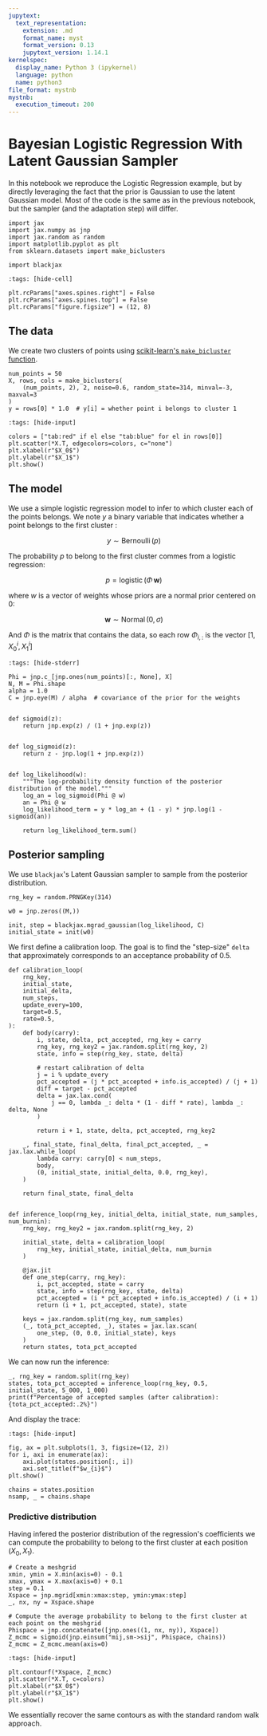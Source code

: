 ```yaml
---
jupytext:
  text_representation:
    extension: .md
    format_name: myst
    format_version: 0.13
    jupytext_version: 1.14.1
kernelspec:
  display_name: Python 3 (ipykernel)
  language: python
  name: python3
file_format: mystnb
mystnb:
  execution_timeout: 200
---
```


# Bayesian Logistic Regression With Latent Gaussian Sampler

In this notebook we reproduce the Logistic Regression example, but by directly leveraging the fact that the prior is Gaussian to use the latent Gaussian model. Most of the code is the same as in the previous notebook, but the sampler (and the adaptation step) will differ.

```{code-cell} python
import jax
import jax.numpy as jnp
import jax.random as random
import matplotlib.pyplot as plt
from sklearn.datasets import make_biclusters

import blackjax
```

```{code-cell} python
:tags: [hide-cell]

plt.rcParams["axes.spines.right"] = False
plt.rcParams["axes.spines.top"] = False
plt.rcParams["figure.figsize"] = (12, 8)
```

## The data

We create two clusters of points using [scikit-learn's `make_bicluster` function](https://scikit-learn.org/stable/modules/generated/sklearn.datasets.make_biclusters.html?highlight=bicluster%20data#sklearn.datasets.make_biclusters).

```{code-cell} python
num_points = 50
X, rows, cols = make_biclusters(
    (num_points, 2), 2, noise=0.6, random_state=314, minval=-3, maxval=3
)
y = rows[0] * 1.0  # y[i] = whether point i belongs to cluster 1
```

```{code-cell} python
:tags: [hide-input]

colors = ["tab:red" if el else "tab:blue" for el in rows[0]]
plt.scatter(*X.T, edgecolors=colors, c="none")
plt.xlabel(r"$X_0$")
plt.ylabel(r"$X_1$")
plt.show()
```

## The model

We use a simple logistic regression model to infer to which cluster each of the points belongs. We note $y$ a binary variable that indicates whether a point belongs to the first cluster :

$$
y \sim \operatorname{Bernoulli}(p)
$$

The probability $p$ to belong to the first cluster commes from a logistic regression:

$$
p = \operatorname{logistic}(\Phi\,\boldsymbol{w})
$$

where $w$ is a vector of weights whose priors are a normal prior centered on 0:

$$
\boldsymbol{w} \sim \operatorname{Normal}(0, \sigma)
$$

And $\Phi$ is the matrix that contains the data, so each row $\Phi_{i,:}$ is the vector $\left[1, X_0^i, X_1^i\right]$

```{code-cell} python
:tags: [hide-stderr]

Phi = jnp.c_[jnp.ones(num_points)[:, None], X]
N, M = Phi.shape
alpha = 1.0
C = jnp.eye(M) / alpha  # covariance of the prior for the weights


def sigmoid(z):
    return jnp.exp(z) / (1 + jnp.exp(z))


def log_sigmoid(z):
    return z - jnp.log(1 + jnp.exp(z))


def log_likelihood(w):
    """The log-probability density function of the posterior distribution of the model."""
    log_an = log_sigmoid(Phi @ w)
    an = Phi @ w
    log_likelihood_term = y * log_an + (1 - y) * jnp.log(1 - sigmoid(an))

    return log_likelihood_term.sum()
```

## Posterior sampling

We use `blackjax`'s Latent Gaussian sampler to sample from the posterior distribution.

```{code-cell} python
rng_key = random.PRNGKey(314)

w0 = jnp.zeros((M,))

init, step = blackjax.mgrad_gaussian(log_likelihood, C)
initial_state = init(w0)
```

We first define a calibration loop. The goal is to find the "step-size" `delta` that approximately corresponds to an acceptance probability of 0.5.

```{code-cell} python
def calibration_loop(
    rng_key,
    initial_state,
    initial_delta,
    num_steps,
    update_every=100,
    target=0.5,
    rate=0.5,
):
    def body(carry):
        i, state, delta, pct_accepted, rng_key = carry
        rng_key, rng_key2 = jax.random.split(rng_key, 2)
        state, info = step(rng_key, state, delta)

        # restart calibration of delta
        j = i % update_every
        pct_accepted = (j * pct_accepted + info.is_accepted) / (j + 1)
        diff = target - pct_accepted
        delta = jax.lax.cond(
            j == 0, lambda _: delta * (1 - diff * rate), lambda _: delta, None
        )

        return i + 1, state, delta, pct_accepted, rng_key2

    _, final_state, final_delta, final_pct_accepted, _ = jax.lax.while_loop(
        lambda carry: carry[0] < num_steps,
        body,
        (0, initial_state, initial_delta, 0.0, rng_key),
    )

    return final_state, final_delta


def inference_loop(rng_key, initial_delta, initial_state, num_samples, num_burnin):
    rng_key, rng_key2 = jax.random.split(rng_key, 2)

    initial_state, delta = calibration_loop(
        rng_key, initial_state, initial_delta, num_burnin
    )

    @jax.jit
    def one_step(carry, rng_key):
        i, pct_accepted, state = carry
        state, info = step(rng_key, state, delta)
        pct_accepted = (i * pct_accepted + info.is_accepted) / (i + 1)
        return (i + 1, pct_accepted, state), state

    keys = jax.random.split(rng_key, num_samples)
    (_, tota_pct_accepted, _), states = jax.lax.scan(
        one_step, (0, 0.0, initial_state), keys
    )
    return states, tota_pct_accepted
```

We can now run the inference:

```{code-cell} python
_, rng_key = random.split(rng_key)
states, tota_pct_accepted = inference_loop(rng_key, 0.5, initial_state, 5_000, 1_000)
print(f"Percentage of accepted samples (after calibration): {tota_pct_accepted:.2%}")
```

And display the trace:

```{code-cell} python
:tags: [hide-input]

fig, ax = plt.subplots(1, 3, figsize=(12, 2))
for i, axi in enumerate(ax):
    axi.plot(states.position[:, i])
    axi.set_title(f"$w_{i}$")
plt.show()
```

```{code-cell} python
chains = states.position
nsamp, _ = chains.shape
```

### Predictive distribution

Having infered the posterior distribution of the regression's coefficients we can compute the probability to belong to the first cluster at each position $(X_0, X_1)$.

```{code-cell} python
# Create a meshgrid
xmin, ymin = X.min(axis=0) - 0.1
xmax, ymax = X.max(axis=0) + 0.1
step = 0.1
Xspace = jnp.mgrid[xmin:xmax:step, ymin:ymax:step]
_, nx, ny = Xspace.shape

# Compute the average probability to belong to the first cluster at each point on the meshgrid
Phispace = jnp.concatenate([jnp.ones((1, nx, ny)), Xspace])
Z_mcmc = sigmoid(jnp.einsum("mij,sm->sij", Phispace, chains))
Z_mcmc = Z_mcmc.mean(axis=0)
```

```{code-cell} python
:tags: [hide-input]

plt.contourf(*Xspace, Z_mcmc)
plt.scatter(*X.T, c=colors)
plt.xlabel(r"$X_0$")
plt.ylabel(r"$X_1$")
plt.show()
```

We essentially recover the same contours as with the standard random walk approach.
